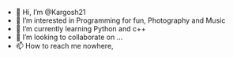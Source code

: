 - 👋 Hi, I’m @Kargosh21
- 👀 I’m interested in Programming for fun, Photography and Music 
- 🌱 I’m currently learning Python and c++
- 💞️ I’m looking to collaborate on ...
- 📫 How to reach me nowhere, 

<!---
Kargosh21/Kargosh21 is a ✨ special ✨ repository because its `README.md` (this file) appears on your GitHub profile.
You can click the Preview link to take a look at your changes.
--->
